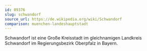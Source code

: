 ```yaml
---
id: 09376
slug: schwandorf
source_url: https://de.wikipedia.org/wiki/Schwandorf
comparison: muenchen-landeshauptstadt
---
```


Schwandorf ist eine Große Kreisstadt im gleichnamigen Landkreis Schwandorf im Regierungsbezirk Oberpfalz in Bayern.
